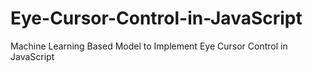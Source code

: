 # Eye-Cursor-Control-in-JavaScript
Machine Learning Based Model to Implement Eye Cursor Control in JavaScript
